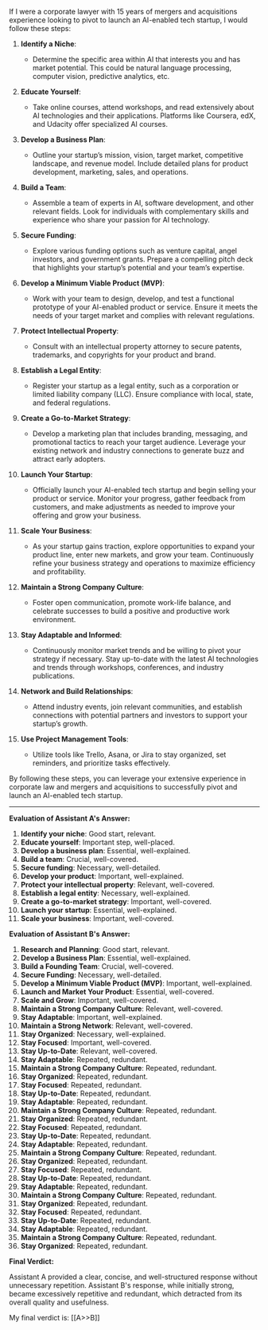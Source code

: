 
If I were a corporate lawyer with 15 years of mergers and acquisitions experience looking to pivot to launch an AI-enabled tech startup, I would follow these steps:

1. **Identify a Niche**:
   - Determine the specific area within AI that interests you and has market potential. This could be natural language processing, computer vision, predictive analytics, etc.

2. **Educate Yourself**:
   - Take online courses, attend workshops, and read extensively about AI technologies and their applications. Platforms like Coursera, edX, and Udacity offer specialized AI courses.

3. **Develop a Business Plan**:
   - Outline your startup’s mission, vision, target market, competitive landscape, and revenue model. Include detailed plans for product development, marketing, sales, and operations.

4. **Build a Team**:
   - Assemble a team of experts in AI, software development, and other relevant fields. Look for individuals with complementary skills and experience who share your passion for AI technology.

5. **Secure Funding**:
   - Explore various funding options such as venture capital, angel investors, and government grants. Prepare a compelling pitch deck that highlights your startup’s potential and your team’s expertise.

6. **Develop a Minimum Viable Product (MVP)**:
   - Work with your team to design, develop, and test a functional prototype of your AI-enabled product or service. Ensure it meets the needs of your target market and complies with relevant regulations.

7. **Protect Intellectual Property**:
   - Consult with an intellectual property attorney to secure patents, trademarks, and copyrights for your product and brand.

8. **Establish a Legal Entity**:
   - Register your startup as a legal entity, such as a corporation or limited liability company (LLC). Ensure compliance with local, state, and federal regulations.

9. **Create a Go-to-Market Strategy**:
   - Develop a marketing plan that includes branding, messaging, and promotional tactics to reach your target audience. Leverage your existing network and industry connections to generate buzz and attract early adopters.

10. **Launch Your Startup**:
    - Officially launch your AI-enabled tech startup and begin selling your product or service. Monitor your progress, gather feedback from customers, and make adjustments as needed to improve your offering and grow your business.

11. **Scale Your Business**:
    - As your startup gains traction, explore opportunities to expand your product line, enter new markets, and grow your team. Continuously refine your business strategy and operations to maximize efficiency and profitability.

12. **Maintain a Strong Company Culture**:
    - Foster open communication, promote work-life balance, and celebrate successes to build a positive and productive work environment.

13. **Stay Adaptable and Informed**:
    - Continuously monitor market trends and be willing to pivot your strategy if necessary. Stay up-to-date with the latest AI technologies and trends through workshops, conferences, and industry publications.

14. **Network and Build Relationships**:
    - Attend industry events, join relevant communities, and establish connections with potential partners and investors to support your startup’s growth.

15. **Use Project Management Tools**:
    - Utilize tools like Trello, Asana, or Jira to stay organized, set reminders, and prioritize tasks effectively.

By following these steps, you can leverage your extensive experience in corporate law and mergers and acquisitions to successfully pivot and launch an AI-enabled tech startup.

---

**Evaluation of Assistant A's Answer:**

1. **Identify your niche**: Good start, relevant.
2. **Educate yourself**: Important step, well-placed.
3. **Develop a business plan**: Essential, well-explained.
4. **Build a team**: Crucial, well-covered.
5. **Secure funding**: Necessary, well-detailed.
6. **Develop your product**: Important, well-explained.
7. **Protect your intellectual property**: Relevant, well-covered.
8. **Establish a legal entity**: Necessary, well-explained.
9. **Create a go-to-market strategy**: Important, well-covered.
10. **Launch your startup**: Essential, well-explained.
11. **Scale your business**: Important, well-covered.

**Evaluation of Assistant B's Answer:**

1. **Research and Planning**: Good start, relevant.
2. **Develop a Business Plan**: Essential, well-explained.
3. **Build a Founding Team**: Crucial, well-covered.
4. **Secure Funding**: Necessary, well-detailed.
5. **Develop a Minimum Viable Product (MVP)**: Important, well-explained.
6. **Launch and Market Your Product**: Essential, well-covered.
7. **Scale and Grow**: Important, well-covered.
8. **Maintain a Strong Company Culture**: Relevant, well-covered.
9. **Stay Adaptable**: Important, well-explained.
10. **Maintain a Strong Network**: Relevant, well-covered.
11. **Stay Organized**: Necessary, well-explained.
12. **Stay Focused**: Important, well-covered.
13. **Stay Up-to-Date**: Relevant, well-covered.
14. **Stay Adaptable**: Repeated, redundant.
15. **Maintain a Strong Company Culture**: Repeated, redundant.
16. **Stay Organized**: Repeated, redundant.
17. **Stay Focused**: Repeated, redundant.
18. **Stay Up-to-Date**: Repeated, redundant.
19. **Stay Adaptable**: Repeated, redundant.
20. **Maintain a Strong Company Culture**: Repeated, redundant.
21. **Stay Organized**: Repeated, redundant.
22. **Stay Focused**: Repeated, redundant.
23. **Stay Up-to-Date**: Repeated, redundant.
24. **Stay Adaptable**: Repeated, redundant.
25. **Maintain a Strong Company Culture**: Repeated, redundant.
26. **Stay Organized**: Repeated, redundant.
27. **Stay Focused**: Repeated, redundant.
28. **Stay Up-to-Date**: Repeated, redundant.
29. **Stay Adaptable**: Repeated, redundant.
30. **Maintain a Strong Company Culture**: Repeated, redundant.
31. **Stay Organized**: Repeated, redundant.
32. **Stay Focused**: Repeated, redundant.
33. **Stay Up-to-Date**: Repeated, redundant.
34. **Stay Adaptable**: Repeated, redundant.
35. **Maintain a Strong Company Culture**: Repeated, redundant.
36. **Stay Organized**: Repeated, redundant.

**Final Verdict:**

Assistant A provided a clear, concise, and well-structured response without unnecessary repetition. Assistant B's response, while initially strong, became excessively repetitive and redundant, which detracted from its overall quality and usefulness.

My final verdict is: [[A>>B]]